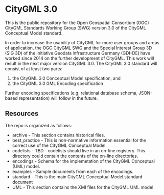CityGML 3.0
===========

This is the public repository for the Open Geospatial Consortium (OGC) CityGML Standards Working Group (SWG) version 3.0 of the CityGML Conceptual Model standard.

In order to increase the usability of CityGML for more user groups and areas of application, the OGC CityGML SWG and the Special Interest Group 3D (SIG 3D) of the initiative Geodata Infrastructure Germany (GDI-DE) have worked since 2014 on the further development of CityGML. This work will result in the next major version CityGML 3.0. The CityGML 3.0 standard will consist of at least two parts: 
1. the CityGML 3.0 Conceptual Model specification, and 
2. the CityGML 3.0 GML Encoding specification

Further encoding specifications (e.g. relational database schema, JSON-based representation) will follow in the future.

Resources
---------
The repo is organized as follows:

* archive - This section contains historical files.
* best_practice - This is non-normative information essential for the correct use of the CityGML Conceptual Model.
* codelists - TBD - codelists should live in an on-line registery. This directory could contain the contents of the on-line directories.
* encodings - Schema for the implemetation of the CityGML Conceptual (UML) model. 
* examples - Sample documents from each of the encodings.
* standard - This is the main CityGML Conceptual Model standard document
* UML - This section contains the XMI files for the CityGML UML model


